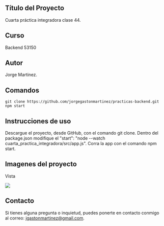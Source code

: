 ## Título del Proyecto

Cuarta práctica integradora clase 44.

## Curso

Backend 53150

## Autor

Jorge Martinez.

## Comandos

```
git clone https://github.com/jorgegastonmartinez/practicas-backend.git
npm start
```

## Instrucciones de uso

Descargue el proyecto, desde GitHub, con el comando git clone. Dentro del package.json modifique el  "start": "node --watch cuarta_practica_integradora/src/app.js". 
Corra la app con el comando npm start.

## Imagenes del proyecto

Vista 

![](./tercera_practica_integradora/src/public/img/Captura%20de%20pantalla%202024-08-06%20a%20la(s)%2010.17.24 p. m..png)


## Contacto

Si tienes alguna pregunta o inquietud, puedes ponerte en contacto conmigo al correo: jgastonmartinez@gmail.com.